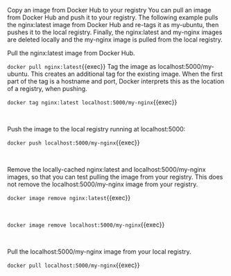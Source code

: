 Copy an image from Docker Hub to your registry
You can pull an image from Docker Hub and push it to your registry. The following example pulls the nginx:latest image from Docker Hub and re-tags it as my-ubuntu, then pushes it to the local registry. Finally, the nginx:latest and my-nginx images are deleted locally and the my-nginx image is pulled from the local registry.

Pull the nginx:latest image from Docker Hub.

`docker pull nginx:latest`{{exec}}
Tag the image as localhost:5000/my-ubuntu. This creates an additional tag for the existing image. When the first part of the tag is a hostname and port, Docker interprets this as the location of a registry, when pushing.

`docker tag nginx:latest localhost:5000/my-nginx`{{exec}}

<br>

Push the image to the local registry running at localhost:5000:

`docker push localhost:5000/my-nginx`{{exec}}

<br>

Remove the locally-cached nginx:latest and localhost:5000/my-nginx images, so that you can test pulling the image from your registry. This does not remove the localhost:5000/my-nginx image from your registry.

`docker image remove nginx:latest`{{exec}}

<br>

`docker image remove localhost:5000/my-nginx`{{exec}}

<br>

Pull the localhost:5000/my-nginx image from your local registry.

`docker pull localhost:5000/my-nginx`{{exec}}
